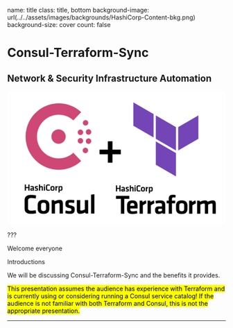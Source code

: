 name: title
class: title, bottom
background-image: url(../../assets/images/backgrounds/HashiCorp-Content-bkg.png)
background-size: cover
count: false

# Consul-Terraform-Sync

## Network & Security Infrastructure Automation

<!-- Image example -->
![:scale 50%](assets/logos/CTS_horizontal2.png)

???

<!-- Presenter notes go here -->
Welcome everyone

Introductions

We will be discussing Consul-Terraform-Sync and the benefits it provides.

<mark>This presentation assumes the audience has experience with Terraform and is currently using or considering running a Consul service catalog! If the audience is not familiar with both Terraform and Consul, this is not the appropriate presentation.</mark>

---
